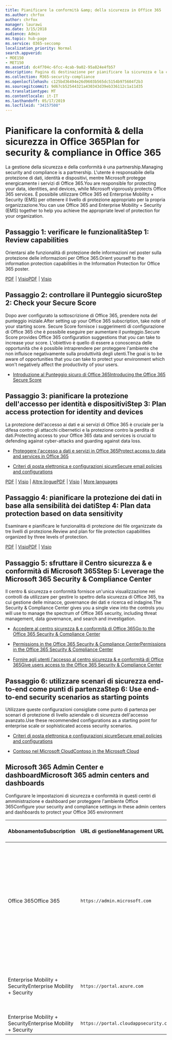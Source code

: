 ```yaml
---
title: Pianificare la conformità &amp; della sicurezza in Office 365
ms.author: chrfox
author: chrfox
manager: laurawi
ms.date: 3/15/2018
audience: Admin
ms.topic: hub-page
ms.service: O365-seccomp
localization_priority: Normal
search.appverid:
- MOE150
- MET150
ms.assetid: dc4f704c-6fcc-4cab-9a02-95a824e4fb57
description: Pagina di destinazione per pianificare la sicurezza e la conformità
ms.collection: M365-security-compliance
ms.openlocfilehash: c125bd36494e26d9603b565dc5154b975604f2b3
ms.sourcegitcommit: 9d67cb52544321a430343d39eb336112c1a11d35
ms.translationtype: MT
ms.contentlocale: it-IT
ms.lasthandoff: 05/17/2019
ms.locfileid: "34157508"
---
```

# <a name="plan-for-security-amp-compliance-in-office-365"></a><span data-ttu-id="48ad3-103">Pianificare la conformità &amp; della sicurezza in Office 365</span><span class="sxs-lookup"><span data-stu-id="48ad3-103">Plan for security &amp; compliance in Office 365</span></span>

<span data-ttu-id="48ad3-104">La gestione della sicurezza e della conformità è una partnership.</span><span class="sxs-lookup"><span data-stu-id="48ad3-104">Managing security and compliance is a partnership.</span></span> <span data-ttu-id="48ad3-105">L'utente è responsabile della protezione di dati, identità e dispositivi, mentre Microsoft protegge energicamente i servizi di Office 365.</span><span class="sxs-lookup"><span data-stu-id="48ad3-105">You are responsible for protecting your data, identities, and devices, while Microsoft vigorously protects Office 365 services.</span></span> <span data-ttu-id="48ad3-106">È possibile utilizzare Office 365 ed Enterprise Mobility + Security (EMS) per ottenere il livello di protezione appropriato per la propria organizzazione.</span><span class="sxs-lookup"><span data-stu-id="48ad3-106">You can use Office 365 and Enterprise Mobility + Security (EMS) together to help you achieve the appropriate level of protection for your organization.</span></span>
  
## <a name="step-1-review-capabilities"></a><span data-ttu-id="48ad3-107">Passaggio 1: verificare le funzionalità</span><span class="sxs-lookup"><span data-stu-id="48ad3-107">Step 1: Review capabilities</span></span>

<span data-ttu-id="48ad3-108">Orientarsi alle funzionalità di protezione delle informazioni nel poster sulla protezione delle informazioni per Office 365.</span><span class="sxs-lookup"><span data-stu-id="48ad3-108">Orient yourself to the information protection capabilities in the Information Protection for Office 365 poster.</span></span> 
  
<span data-ttu-id="48ad3-109">[PDF](https://download.microsoft.com/download/2/3/D/23D91386-8349-4F7A-9470-FD5AED861F16/MSFT_cloud_architecture_informationprotection.pdf) | [Visio](https://download.microsoft.com/download/2/3/D/23D91386-8349-4F7A-9470-FD5AED861F16/MSFT_cloud_architecture_informationprotection.vsd)</span><span class="sxs-lookup"><span data-stu-id="48ad3-109">[PDF](https://download.microsoft.com/download/2/3/D/23D91386-8349-4F7A-9470-FD5AED861F16/MSFT_cloud_architecture_informationprotection.pdf) | [Visio](https://download.microsoft.com/download/2/3/D/23D91386-8349-4F7A-9470-FD5AED861F16/MSFT_cloud_architecture_informationprotection.vsd)</span></span>
  
## <a name="step-2-check-your-secure-score"></a><span data-ttu-id="48ad3-110">Passaggio 2: controllare il Punteggio sicuro</span><span class="sxs-lookup"><span data-stu-id="48ad3-110">Step 2: Check your Secure Score</span></span>

<span data-ttu-id="48ad3-111">Dopo aver configurato la sottoscrizione di Office 365, prendere nota del punteggio iniziale.</span><span class="sxs-lookup"><span data-stu-id="48ad3-111">After setting up your Office 365 subscription, take note of your starting score.</span></span> <span data-ttu-id="48ad3-112">Secure Score fornisce i suggerimenti di configurazione di Office 365 che è possibile eseguire per aumentare il punteggio.</span><span class="sxs-lookup"><span data-stu-id="48ad3-112">Secure Score provides Office 365 configuration suggestions that you can take to increase your score.</span></span> <span data-ttu-id="48ad3-113">L'obiettivo è quello di essere a conoscenza delle opportunità che è possibile intraprendere per proteggere l'ambiente che non influisce negativamente sulla produttività degli utenti.</span><span class="sxs-lookup"><span data-stu-id="48ad3-113">The goal is to be aware of opportunities that you can take to protect your environment which won't negatively affect the productivity of your users.</span></span>
  
- [<span data-ttu-id="48ad3-114">Introduzione al Punteggio sicuro di Office 365</span><span class="sxs-lookup"><span data-stu-id="48ad3-114">Introducing the Office 365 Secure Score</span></span>](microsoft-secure-score.md)
    
## <a name="step-3-plan-access-protection-for-identity-and-devices"></a><span data-ttu-id="48ad3-115">Passaggio 3: pianificare la protezione dell'accesso per identità e dispositivi</span><span class="sxs-lookup"><span data-stu-id="48ad3-115">Step 3: Plan access protection for identity and devices</span></span>

<span data-ttu-id="48ad3-116">La protezione dell'accesso ai dati e ai servizi di Office 365 è cruciale per la difesa contro gli attacchi cibernetici e la protezione contro la perdita di dati.</span><span class="sxs-lookup"><span data-stu-id="48ad3-116">Protecting access to your Office 365 data and services is crucial to defending against cyber-attacks and guarding against data loss.</span></span>
  
- [<span data-ttu-id="48ad3-117">Proteggere l'accesso a dati e servizi in Office 365</span><span class="sxs-lookup"><span data-stu-id="48ad3-117">Protect access to data and services in Office 365</span></span>](protect-access-to-data-and-services.md)
    
- [<span data-ttu-id="48ad3-118">Criteri di posta elettronica e configurazioni sicure</span><span class="sxs-lookup"><span data-stu-id="48ad3-118">Secure email policies and configurations</span></span>](https://docs.microsoft.com/microsoft-365/enterprise/secure-email-recommended-policies)
    
<span data-ttu-id="48ad3-119">[PDF](https://go.microsoft.com/fwlink/p/?linkid=841656) | [Visio](https://go.microsoft.com/fwlink/p/?linkid=841657) | [Altre lingue](https://www.microsoft.com/download/details.aspx?id=55032)</span><span class="sxs-lookup"><span data-stu-id="48ad3-119">[PDF](https://go.microsoft.com/fwlink/p/?linkid=841656) | [Visio](https://go.microsoft.com/fwlink/p/?linkid=841657) | [More languages](https://www.microsoft.com/download/details.aspx?id=55032)</span></span>
  
## <a name="step-4-plan-data-protection-based-on-data-sensitivity"></a><span data-ttu-id="48ad3-120">Passaggio 4: pianificare la protezione dei dati in base alla sensibilità dei dati</span><span class="sxs-lookup"><span data-stu-id="48ad3-120">Step 4: Plan data protection based on data sensitivity</span></span>

<span data-ttu-id="48ad3-121">Esaminare e pianificare le funzionalità di protezione dei file organizzate da tre livelli di protezione.</span><span class="sxs-lookup"><span data-stu-id="48ad3-121">Review and plan for file protection capabilities organized by three levels of protection.</span></span>
  
<span data-ttu-id="48ad3-122">[PDF](http://download.microsoft.com/download/7/8/9/789645A5-BD10-4541-BC33-F8D1EFF5E911/MSFT_cloud_architecture_O365%20file%20protection.pdf) | [Visio](http://download.microsoft.com/download/7/8/9/789645A5-BD10-4541-BC33-F8D1EFF5E911/MSFT_cloud_architecture_O365%20file%20protection.vsdx)</span><span class="sxs-lookup"><span data-stu-id="48ad3-122">[PDF](http://download.microsoft.com/download/7/8/9/789645A5-BD10-4541-BC33-F8D1EFF5E911/MSFT_cloud_architecture_O365%20file%20protection.pdf) | [Visio](http://download.microsoft.com/download/7/8/9/789645A5-BD10-4541-BC33-F8D1EFF5E911/MSFT_cloud_architecture_O365%20file%20protection.vsdx)</span></span>
  
## <a name="step-5-leverage-the-microsoft-365-security-amp-compliance-center"></a><span data-ttu-id="48ad3-123">Passaggio 5: sfruttare il Centro sicurezza &amp; e conformità di Microsoft 365</span><span class="sxs-lookup"><span data-stu-id="48ad3-123">Step 5: Leverage the Microsoft 365 Security &amp; Compliance Center</span></span>

<span data-ttu-id="48ad3-124">Il centro &amp; sicurezza e conformità fornisce un'unica visualizzazione nei controlli da utilizzare per gestire lo spettro della sicurezza di Office 365, tra cui gestione delle minacce, governance dei dati e ricerca ed indagine.</span><span class="sxs-lookup"><span data-stu-id="48ad3-124">The Security &amp; Compliance Center gives you a single view into the controls you will use to manage the spectrum of Office 365 security, including threat management, data governance, and search and investigation.</span></span> 
  
- [<span data-ttu-id="48ad3-125">Accedere al centro sicurezza &amp; e conformità di Office 365</span><span class="sxs-lookup"><span data-stu-id="48ad3-125">Go to the Office 365 Security &amp; Compliance Center</span></span>](go-to-the-securitycompliance-center.md)
    
- [<span data-ttu-id="48ad3-126">Permissions in the Office 365 Security &amp; Compliance Center</span><span class="sxs-lookup"><span data-stu-id="48ad3-126">Permissions in the Office 365 Security &amp; Compliance Center</span></span>](permissions-in-the-security-and-compliance-center.md)
    
- [<span data-ttu-id="48ad3-127">Fornire agli utenti l'accesso al centro sicurezza &amp; e conformità di Office 365</span><span class="sxs-lookup"><span data-stu-id="48ad3-127">Give users access to the Office 365 Security &amp; Compliance Center</span></span>](grant-access-to-the-security-and-compliance-center.md)
    
## <a name="step-6-use-end-to-end-security-scenarios-as-starting-points"></a><span data-ttu-id="48ad3-128">Passaggio 6: utilizzare scenari di sicurezza end-to-end come punti di partenza</span><span class="sxs-lookup"><span data-stu-id="48ad3-128">Step 6: Use end-to-end security scenarios as starting points</span></span>

<span data-ttu-id="48ad3-129">Utilizzare queste configurazioni consigliate come punto di partenza per scenari di protezione di livello aziendale o di sicurezza dell'accesso avanzato.</span><span class="sxs-lookup"><span data-stu-id="48ad3-129">Use these recommended configurations as a starting point for enterprise scale or sophisticated access security scenarios.</span></span>
  
- [<span data-ttu-id="48ad3-130">Criteri di posta elettronica e configurazioni sicure</span><span class="sxs-lookup"><span data-stu-id="48ad3-130">Secure email policies and configurations</span></span>](https://docs.microsoft.com/microsoft-365/enterprise/secure-email-recommended-policies)
    
- [<span data-ttu-id="48ad3-131">Contoso nel Microsoft Cloud</span><span class="sxs-lookup"><span data-stu-id="48ad3-131">Contoso in the Microsoft Cloud</span></span>](http://aka.ms/cloudarchcontoso)
    
## <a name="microsoft-365-admin-centers-and-dashboards"></a><span data-ttu-id="48ad3-132">Microsoft 365 Admin Center e dashboard</span><span class="sxs-lookup"><span data-stu-id="48ad3-132">Microsoft 365 admin centers and dashboards</span></span>

<span data-ttu-id="48ad3-133">Configurare le impostazioni di sicurezza e conformità in questi centri di amministrazione e dashboard per proteggere l'ambiente Office 365</span><span class="sxs-lookup"><span data-stu-id="48ad3-133">Configure your security and compliance settings in these admin centers and dashboards to protect your Office 365 environment</span></span>
  
|<span data-ttu-id="48ad3-134">**Abbonamento**</span><span class="sxs-lookup"><span data-stu-id="48ad3-134">**Subscription**</span></span>|<span data-ttu-id="48ad3-135">**URL di gestione**</span><span class="sxs-lookup"><span data-stu-id="48ad3-135">**Management URL**</span></span>|<span data-ttu-id="48ad3-136">**Dashboard e interfaccia di amministrazione**</span><span class="sxs-lookup"><span data-stu-id="48ad3-136">**Dashboards and admin centers**</span></span>|
|:-----|:-----|:-----|
|<span data-ttu-id="48ad3-137">Office 365</span><span class="sxs-lookup"><span data-stu-id="48ad3-137">Office 365</span></span>  <br/> |`https://admin.microsoft.com`  <br/> | <span data-ttu-id="48ad3-138">Interfaccia di amministrazione di Microsoft 365</span><span class="sxs-lookup"><span data-stu-id="48ad3-138">Microsoft 365 admin center</span></span>  <br/>  <span data-ttu-id="48ad3-139">Security &amp; Compliance Center</span><span class="sxs-lookup"><span data-stu-id="48ad3-139">Security &amp; Compliance Center</span></span>  <br/>  <span data-ttu-id="48ad3-140">Interfaccia di amministrazione di Exchange</span><span class="sxs-lookup"><span data-stu-id="48ad3-140">Exchange admin center</span></span>  <br/>  <span data-ttu-id="48ad3-141">Interfaccia di amministrazione di SharePoint e interfaccia di amministrazione di OneDrive for business</span><span class="sxs-lookup"><span data-stu-id="48ad3-141">SharePoint admin center and OneDrive for Business admin center</span></span>  <br/> |
|<span data-ttu-id="48ad3-142">Enterprise Mobility + Security</span><span class="sxs-lookup"><span data-stu-id="48ad3-142">Enterprise Mobility + Security</span></span>  <br/> |`https://portal.azure.com`  <br/> | <span data-ttu-id="48ad3-143">Azure Active Directory</span><span class="sxs-lookup"><span data-stu-id="48ad3-143">Azure Active Directory</span></span>  <br/>  <span data-ttu-id="48ad3-144">Gestione delle applicazioni per dispositivi mobili Microsoft</span><span class="sxs-lookup"><span data-stu-id="48ad3-144">Microsoft Mobile Application Management</span></span>  <br/>  <span data-ttu-id="48ad3-145">Microsoft Intune</span><span class="sxs-lookup"><span data-stu-id="48ad3-145">Microsoft Intune</span></span>  <br/> |
|<span data-ttu-id="48ad3-146">Enterprise Mobility + Security</span><span class="sxs-lookup"><span data-stu-id="48ad3-146">Enterprise Mobility + Security</span></span>  <br/> |`https://portal.cloudappsecurity.com`  <br/> | <span data-ttu-id="48ad3-147">Cloud App Security</span><span class="sxs-lookup"><span data-stu-id="48ad3-147">Cloud App Security</span></span>  <br/> |
   

